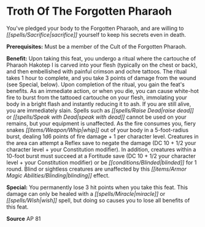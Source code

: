 ﻿---
cssclass: [feats]

---
# Troth Of The Forgotten Pharaoh

You've pledged your body to the Forgotten Pharaoh, and are willing to _[[spells/Sacrifice|sacrifice]]_ yourself to keep his secrets even in death.

**Prerequisites:** Must be a member of the Cult of the Forgotten Pharaoh.

**Benefit:** Upon taking this feat, you undergo a ritual where the cartouche of Pharaoh Hakotep I is carved into your flesh (typically on the chest or back), and then embellished with painful crimson and ochre tattoos. The ritual takes 1 hour to complete, and you take 3 points of damage from the wound (see Special, below). Upon completion of the ritual, you gain the feat's benefits. As an immediate action, or when you die, you can cause white-hot fire to burst from the tattooed cartouche on your flesh, immolating your body in a bright flash and instantly reducing it to ash. If you are still alive, you are immediately slain. Spells such as _[[spells/Raise Dead|raise dead]]_ or _[[spells/Speak with Dead|speak with dead]]_ cannot be used on your remains, but your equipment is unaffected. As the fire consumes you, fiery snakes _[[items/Weapon/Whip|whip]]_ out of your body in a 5-foot-radius burst, dealing 1d6 points of fire damage + 1 per character level. Creatures in the area can attempt a Reflex save to negate the damage (DC 10 + 1/2 your character level + your Constitution modifier). In addition, creatures within a 10-foot burst must succeed at a Fortitude save (DC 10 + 1/2 your character level + your Constitution modifier) or be _[[conditions/Blinded|blinded]]_ for 1 round. Blind or sightless creatures are unaffected by this _[[items/Armor Magic Abilities/Blinding|blinding]]_ effect.

**Special:** You permanently lose 3 hit points when you take this feat. This damage can only be healed with a _[[spells/Miracle|miracle]]_ or _[[spells/Wish|wish]]_ spell, but doing so causes you to lose all benefits of this feat.

**Source** AP 81